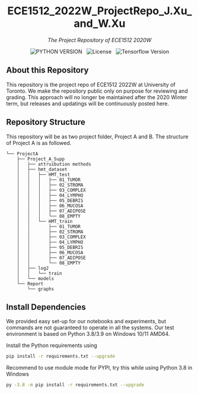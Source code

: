 <div align="center">

# ECE1512_2022W_ProjectRepo_J.Xu_and_W.Xu

</div>

<div align="center">

*The Project Repository of ECE1512 2020W*

</div>

<div align="center">

![PYTHON VERSION](https://img.shields.io/badge/Python-3.8-blue) &nbsp; ![License](https://img.shields.io/github/badge/GPL-3.0-red) &nbsp; ![Tensorflow Version](https://img.shields.io/badge/Tensorflow-2.7.0-green.svg)

</div>

## About this Repository

This repository is the project repo of ECE1512 2022W at University of Toronto. We make the repository public only on purpose for reviewing and grading. This approach will no longer be maintained after the 2020 Winter term, but releases and updatings will be continuously posted here.

## Repository Structure

This repository will be as two project folder, Project A and B. The structure of Project A is as followed.

```
└── ProjectA
    ├── Project_A_Supp
    │   ├── attruibution methods
    │   ├── hmt_dataset
    │   │   ├── HMT_test
    │   │   │   ├── 01_TUMOR
    │   │   │   ├── 02_STROMA
    │   │   │   ├── 03_COMPLEX
    │   │   │   ├── 04_LYMPHO
    │   │   │   ├── 05_DEBRIS
    │   │   │   ├── 06_MUCOSA
    │   │   │   ├── 07_ADIPOSE
    │   │   │   └── 08_EMPTY
    │   │   └── HMT_train
    │   │       ├── 01_TUMOR
    │   │       ├── 02_STROMA
    │   │       ├── 03_COMPLEX
    │   │       ├── 04_LYMPHO
    │   │       ├── 05_DEBRIS
    │   │       ├── 06_MUCOSA
    │   │       ├── 07_ADIPOSE
    │   │       └── 08_EMPTY
    │   ├── log2
    │   │   └── train
    │   └── models
    └── Report
        └── graphs
```

## Install Dependencies

We provided easy set-up for our notebooks and experiments, but commands are not guaranteed to operate in all the systems. Our test environment is based on Python 3.8/3.9 on Windows 10/11 AMD64.

Install the Python requirements using

```sh
pip install -r requirements.txt --upgrade
```

Recommend to use module mode for PYPI, try this while using Python 3.8 in Windows

```sh
py -3.8 -m pip install -r requirements.txt --upgrade
```
